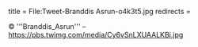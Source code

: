 title = File:Tweet-Branddis Asrun-o4k3t5.jpg
redirects =
>>>>

© '''Branddis_Asrun''' – https://pbs.twimg.com/media/Cy6vSnLXUAALKBi.jpg